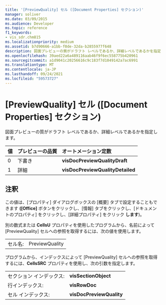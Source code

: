```yaml
---
title: '[PreviewQuality] セル ([Document Properties] セクション)'
manager: soliver
ms.date: 03/09/2015
ms.audience: Developer
ms.topic: reference
f1_keywords:
- vis_sdr.chm815
ms.localizationpriority: medium
ms.assetid: b7d90666-a1bb-f0de-32da-b2855977f648
description: 図面プレビューの質がドラフト レベルであるか、詳細レベルであるかを指定します。
ms.openlocfilehash: 39aed22a6a489116aab46f9f6ec558775b420961
ms.sourcegitcommit: a1d9041c20256616c9c183f7d1049142a7ac6991
ms.translationtype: MT
ms.contentlocale: ja-JP
ms.lasthandoff: 09/24/2021
ms.locfileid: "59573727"
---
```

# <a name="previewquality-cell-document-properties-section"></a>[PreviewQuality] セル ([Document Properties] セクション)

図面プレビューの質がドラフト レベルであるか、詳細レベルであるかを指定します。
  
|**値**|**プレビューの品質**|**オートメーション定数**|
|:-----|:-----|:-----|
| 0  <br/> | 下書き  <br/> |**visDocPreviewQualityDraft** <br/> |
| 1  <br/> | 詳細  <br/> |**visDocPreviewQualityDetailed** <br/> |
   
## <a name="remarks"></a>注釈

この値は、[プロパティ] ダイアログボックスの [概要] タブで設定することもできます **([Office]** ボタンをクリックし、[情報] タブをクリックし、[ドキュメントのプロパティ] をクリックし、[詳細プロパティ] をクリック **します**)。
  
別の数式または **CellsU** プロパティを使用したプログラムから、名前によって [PreviewQuality] セルへの参照を取得するには、次の値を使用します。 
  
|||
|:-----|:-----|
| セル名:  <br/> | PreviewQuality  <br/> |
   
プログラムから、インデックスによって [PreviewQuality] セルへの参照を取得するには、**CellsSRC** プロパティを使用し、次の引数を指定します。 
  
|||
|:-----|:-----|
| セクション インデックス:  <br/> |**visSectionObject** <br/> |
| 行インデックス:  <br/> |**visRowDoc** <br/> |
| セル インデックス:  <br/> |**visDocPreviewQuality** <br/> |
   


